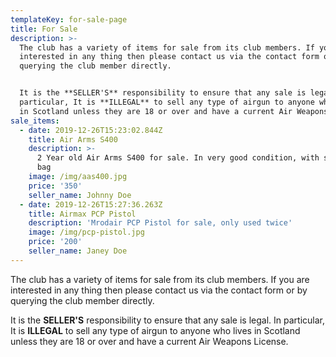 ```yaml
---
templateKey: for-sale-page
title: For Sale
description: >-
  The club has a variety of items for sale from its club members. If you are
  interested in any thing then please contact us via the contact form or by
  querying the club member directly. 


  It is the **SELLER'S** responsibility to ensure that any sale is legal.   In
  particular, It is **ILLEGAL** to sell any type of airgun to anyone who lives
  in Scotland unless they are 18 or over and have a current Air Weapons License.
sale_items:
  - date: 2019-12-26T15:23:02.844Z
    title: Air Arms S400
    description: >-
      2 Year old Air Arms S400 for sale. In very good condition, with scope and
      bag
    image: /img/aas400.jpg
    price: '350'
    seller_name: Johnny Doe
  - date: 2019-12-26T15:27:36.263Z
    title: Airmax PCP Pistol
    description: 'Mrodair PCP Pistol for sale, only used twice'
    image: /img/pcp-pistol.jpg
    price: '200'
    seller_name: Janey Doe
---
```

The club has a variety of items for sale from its club members. If you are interested in any thing then please contact us via the contact form or by querying the club member directly. 

It is the **SELLER'S** responsibility to ensure that any sale is legal.   In particular, It is **ILLEGAL** to sell any type of airgun to anyone who lives in Scotland unless they are 18 or over and have a current Air Weapons License.
